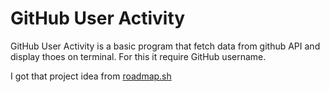 # GitHub User Activity
GitHub User Activity is a basic program that fetch data from github API and display thoes on terminal.
For this it require GitHub username.


I got that project idea from [roadmap.sh](https://roadmap.sh/projects/github-user-activity)
